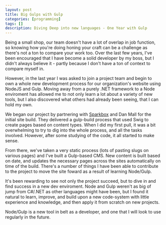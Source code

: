 ```yaml
---
layout: post
title: Big Gulps with Gulp
categories: [programming]
tags: []
description: Diving Deep into new languages - One Year with Gulp
---
```


Being a small shop, our team doesn't have a lot of overlap in job function, so knowing how you're doing honing your craft can be a challenge as there's not a ton to compare your work too.   Over the last few years, I've been encouraged that I have become a solid developer by my boss, but I didn't always believe it - partly because I don't have a ton of context to compare myself in.

However, in the last year I was asked to join a project team and begin to own a whole new development process for our organization's website using NodeJS and Gulp.   Moving away from a purely .NET framework to a Node enviroment has allowed me to not only learn a lot about a variety of new tools, but I  also discovered what others had already been seeing, that I can hold my own.

We began our project by partnering with [Sparkbox](http://seesparkbox.com) and Dan Mall for the initial site build.   They delivered a gulp-build process that used Swig to create pages based on content types.   When I did my first pull, it was a bit overwhelming to try to dig into the whole process, and all the tasks involved.   However, after some studying of the code, it all started to make sense.

From there, we've taken a very static process (lots of pasting slugs on various pages) and I've built a Gulp-based CMS.   New content is built based on date, and updates the necessary pages across the sites automatically on time of the build.  There's a number of things I have been able to contribute to the project to move the site foward as a result of learning Node/Gulp.

It's been rewarding to see not only the project succeed, but to dive in and find success in a new dev enviroment. Node and Gulp weren't as big of jump from C#/.NET as other languages might have been, but I found it natural to learn, improve, and build upon a new code-system with little experience and knowledge, and then apply it from scratch on new projects.

Node/Gulp is a new tool in belt as a developer, and one that I will look to use regularly in the future.

